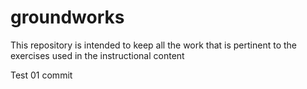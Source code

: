 # groundworks
This repository is intended to keep all the work that is pertinent to the exercises used in the instructional content


Test 01 commit
